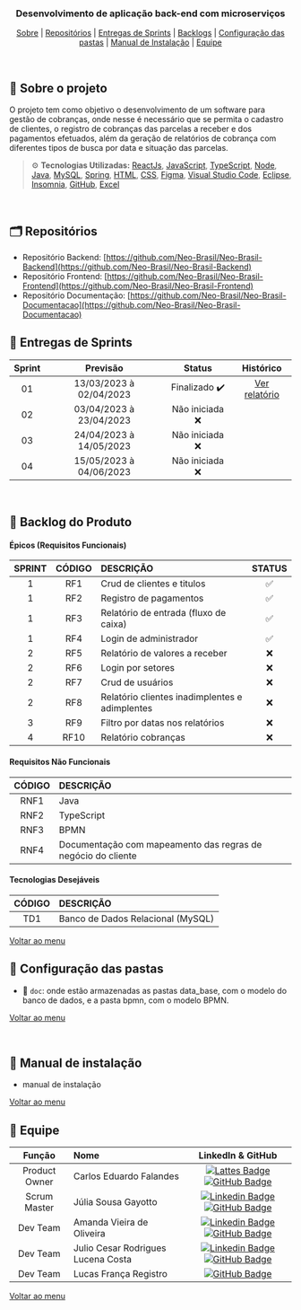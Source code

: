 <div align="center" id="menu">
<h3> Desenvolvimento de aplicação back-end com microserviços </h3>

<p>
    <a href="#sobre">Sobre</a> | 
    <a href="#repositorios">Repositórios</a> | 
    <a href="#entrega">Entregas de Sprints</a> |
    <a href="#backlog">Backlogs</a> | 
    <a href="#pastas">Configuração das pastas</a> | 
    <a href="#manual">Manual de Instalação</a> |
    <a href="#equipe">Equipe</a>
</p>

</div>
<br>

<span id="sobre">

## :pencil: Sobre o projeto
 O projeto tem como objetivo o desenvolvimento de um software para gestão de cobranças, onde nesse é necessário que se permita o cadastro de clientes, o  registro de cobranças das parcelas a receber e dos pagamentos efetuados, além da geração de relatórios de cobrança com diferentes tipos de busca por data e situação das parcelas.

> :gear: **Tecnologias Utilizadas:** [ReactJs](https://pt-br.reactjs.org/), [JavaScript](https://developer.mozilla.org/pt-BR/docs/Web/JavaScript), [TypeScript](https://www.typescriptlang.org/), [Node](https://nodejs.org/en/about/), [Java](https://www.oracle.com/br/java/technologies/downloads/ ), [MySQL](https://www.mysql.com/), [Spring](https://spring.io/), [HTML](https://developer.mozilla.org/pt-BR/docs/Web/HTML), [CSS](https://developer.mozilla.org/pt-BR/docs/Web/CSS), [Figma](http://www.figma.com), [Visual Studio Code](https://code.visualstudio.com/), [Eclipse](https://www.eclipse.org/downloads/),  [Insomnia](https://insomnia.rest/download), [GitHub](https://github.com/), [Excel](https://www.microsoft.com/pt-br/microsoft-365/free-office-online-for-the-web)

<br>

<span id="repositorios">

<h2> 🗂 Repositórios </h2>

- Repositório Backend: [https://github.com/Neo-Brasil/Neo-Brasil-Backend](https://github.com/Neo-Brasil/Neo-Brasil-Backend)
- Repositório Frontend: [https://github.com/Neo-Brasil/Neo-Brasil-Frontend](https://github.com/Neo-Brasil/Neo-Brasil-Frontend)
- Repositório Documentação: [https://github.com/Neo-Brasil/Neo-Brasil-Documentacao](https://github.com/Neo-Brasil/Neo-Brasil-Documentacao)

<span id="entrega">

## 🏁 Entregas de Sprints
| Sprint |        Previsão         |     Status     |     Histórico     |
| :----: | :---------------------: | :------------: | :---------------: |
|   01   | 13/03/2023 à 02/04/2023 |  Finalizado ✔️  | [Ver relatório]() |
|   02   | 03/04/2023 à 23/04/2023 | Não iniciada ❌ |                   |
|   03   | 24/04/2023 à 14/05/2023 | Não iniciada ❌ |                   |
|   04   | 15/05/2023 à 04/06/2023 | Não iniciada ❌ |                   |

<br>

<span id="backlog">  

## :pushpin: Backlog do Produto  

 #### Épicos (Requisitos Funcionais) 
| SPRINT | CÓDIGO | DESCRIÇÃO                                      | STATUS |
| :----: | :----: | :--------------------------------------------- | :----: |
|   1    |  RF1   | Crud de clientes e titulos                     |   ✅    |
|   1    |  RF2   | Registro de pagamentos                         |   ✅    |
|   1    |  RF3   | Relatório de entrada (fluxo de caixa)          |   ✅    |
|   1    |  RF4   | Login de administrador                         |   ✅    |
|   2    |  RF5   | Relatório de valores a receber                 |   ❌    |
|   2    |  RF6   | Login por setores                              |   ❌    |
|   2    |  RF7   | Crud de usuários                               |   ❌    |
|   2    |  RF8   | Relatório clientes inadimplentes e adimplentes |   ❌    |
|   3    |  RF9   | Filtro por datas nos relatórios                |   ❌    |
|   4    |  RF10  | Relatório cobranças                            |   ❌    |

#### Requisitos Não Funcionais  
| CÓDIGO | DESCRIÇÃO |
|:------:|:----------|
| RNF1 | Java                  |
| RNF2 | TypeScript |
| RNF3 | BPMN           |
| RNF4 | Documentação com mapeamento das regras de negócio do cliente |

<h4> Tecnologias Desejáveis </h4>

| CÓDIGO | DESCRIÇÃO                         |
| :----: | :-------------------------------- |
|  TD1   | Banco de Dados Relacional (MySQL) |

</div>

<a href="#menu">Voltar ao menu</a>

<span id="pastas">

## :file_folder: Configuração das pastas
* 📂 `doc`: onde estão armazenadas as pastas data_base, com o modelo do banco de dados, e a pasta bpmn, com o modelo BPMN.

  

<a href="#menu">Voltar ao menu</a>

<br>

 ## :scroll: Manual de instalação

* manual de instalação

  

<a href="#menu">Voltar ao menu</a>
    

<span id="equipe"> 

## :busts_in_silhouette: Equipe

|    Função     | Nome                               |                      LinkedIn & GitHub                       |
| :-----------: | :--------------------------------- | :----------------------------------------------------------: |
| Product Owner | Carlos Eduardo Falandes            | [![Lattes Badge](https://img.shields.io/badge/-Lattes-orange?style=flat-square&logo=GitBook&logoColor=white&link=http://lattes.cnpq.br/2433599000300626)](http://lattes.cnpq.br/3579183651868833) [![GitHub Badge](https://img.shields.io/badge/GitHub-111217?style=flat-square&logo=github&logoColor=white)](https://github.com/Desduh) |
| Scrum Master  | Júlia Sousa Gayotto                | [![Linkedin Badge](https://img.shields.io/badge/Linkedin-blue?style=flat-square&logo=Linkedin&logoColor=white)](https://www.linkedin.com/in/júlia-gayotto/) [![GitHub Badge](https://img.shields.io/badge/GitHub-111217?style=flat-square&logo=github&logoColor=white)](https://github.com/JuliaGayotto) |
|   Dev Team    | Amanda Vieira de Oliveira          | [![Linkedin Badge](https://img.shields.io/badge/Linkedin-blue?style=flat-square&logo=Linkedin&logoColor=white)](https://www.linkedin.com/in/amanda-vo/) [![GitHub Badge](https://img.shields.io/badge/GitHub-111217?style=flat-square&logo=github&logoColor=white)](https://github.com/amandavo) |
|   Dev Team    | Julio Cesar Rodrigues Lucena Costa | [![Linkedin Badge](https://img.shields.io/badge/Linkedin-blue?style=flat-square&logo=Linkedin&logoColor=white)](https://www.linkedin.com/in/julio-lucena-2001/) [![GitHub Badge](https://img.shields.io/badge/GitHub-111217?style=flat-square&logo=github&logoColor=white)](https://github.com/JulioL2001) |
|   Dev Team    | Lucas França Registro              | [![GitHub Badge](https://img.shields.io/badge/GitHub-111217?style=flat-square&logo=github&logoColor=white)](https://github.com/LucasFrancaRegistro) |

<a href="#menu">Voltar ao menu</a>
